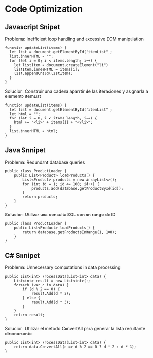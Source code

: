 # Code Optimization

## Javascript Snipet

Problema: Inefficient loop handling and excessive DOM manipulation
```
function updateList(items) {
  let list = document.getElementById("itemList");
  list.innerHTML = "";
  for (let i = 0; i < items.length; i++) {
    let listItem = document.createElement("li");
    listItem.innerHTML = items[i];
    list.appendChild(listItem);
  }
}
```
Solucion: Construir una cadena aparrtir de las iteraciones y asignarla a elemento itemList
```
function updateList(items) {
  let list = document.getElementById("itemList");
  let html = "";
  for (let i = 0; i < items.length; i++) {
    html += "<li>" + items[i] + "</li>";
  }
  list.innerHTML = html;
}
```
## Java Snnipet

Problema: Redundant database queries
```
public class ProductLoader {
    public List<Product> loadProducts() {
        List<Product> products = new ArrayList<>();
        for (int id = 1; id <= 100; id++) {
            products.add(database.getProductById(id));
        }
        return products;
    }
}
```
Solucion: Utilizar una consulta SQL con un rango de ID
```
public class ProductLoader {
    public List<Product> loadProducts() {
        return database.getProductsInRange(1, 100);
    }
}
```
## C# Snnipet

Problema: Unnecessary computations in data processing
```
public List<int> ProcessData(List<int> data) {
    List<int> result = new List<int>();
    foreach (var d in data) {
        if (d % 2 == 0) {
            result.Add(d * 2);
        } else {
            result.Add(d * 3);
        }
    }
    return result;
}
```
Solucion: Utilizar el método ConvertAll para generar la lista resultante directamente
```
public List<int> ProcessData(List<int> data) {
    return data.ConvertAll(d => d % 2 == 0 ? d * 2 : d * 3);
}
```
